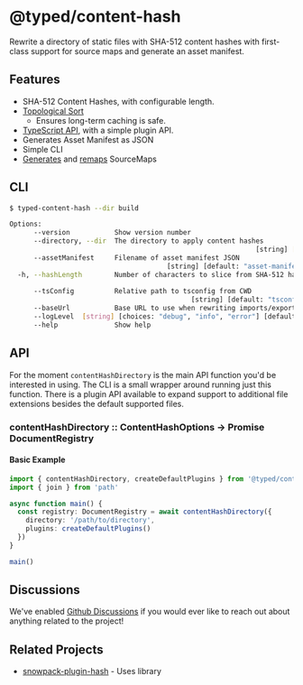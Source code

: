 # @typed/content-hash

Rewrite a directory of static files with SHA-512 content hashes with first-class support for source maps and generate an asset manifest.

## Features 

- SHA-512 Content Hashes, with configurable length.
- [Topological Sort](https://www.npmjs.com/package/toposort)
  - Ensures long-term caching is safe.
- [TypeScript API](#API), with a simple plugin API.
- Generates Asset Manifest as JSON 
- Simple CLI
- [Generates](https://github.com/Rich-Harris/magic-string) and [remaps](https://github.com/ampproject/remapping) SourceMaps

## CLI

```sh
$ typed-content-hash --dir build

Options:
      --version           Show version number                          [boolean]
      --directory, --dir  The directory to apply content hashes
                                                             [string] [required]
      --assetManifest     Filename of asset manifest JSON
                                       [string] [default: "asset-manifest.json"]
  -h, --hashLength        Number of characters to slice from SHA-512 hash
                                                                        [number]
      --tsConfig          Relative path to tsconfig from CWD
                                             [string] [default: "tsconfig.json"]
      --baseUrl           Base URL to use when rewriting imports/exports[string]
      --logLevel  [string] [choices: "debug", "info", "error"] [default: "info"]
      --help              Show help                                    [boolean]
```

## API 

For the moment `contentHashDirectory` is the main API function you'd be interested in using. The CLI is a small wrapper around running just this function. There is a plugin API available to expand support to additional file extensions besides the default supported files.

### contentHashDirectory :: ContentHashOptions -> Promise DocumentRegistry

#### Basic Example

```typescript
import { contentHashDirectory, createDefaultPlugins } from '@typed/content-hash'
import { join } from 'path'

async function main() {
  const registry: DocumentRegistry = await contentHashDirectory({ 
    directory: '/path/to/directory', 
    plugins: createDefaultPlugins()  
  })
}

main()
```

## Discussions

We've enabled [Github Discussions](https://github.com/TylorS/typed-content-hash/discussions) if you would ever like to reach out about anything related to the project!


## Related Projects

- [snowpack-plugin-hash](https://github.com/TylorS/snowpack-plugin-hash) - Uses library
